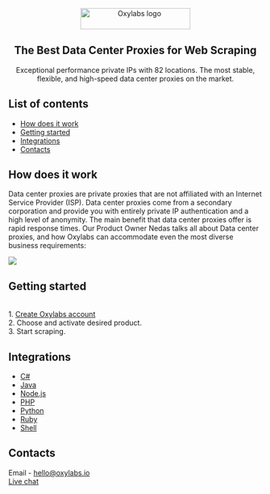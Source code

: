 <p align="center">
    <a href="https://oxylabs.io/"><img src="https://oxylabs.io/build/assets/images/Logo.e7281886e69d264f38d2a38c9f276d0a.svg" alt="Oxylabs logo" width="218" height="42"></a>
  </a>
</p>

<h2 align="center">
  The Best Data Center Proxies for Web Scraping
</h2>

<p align="center">
Exceptional performance private IPs with 82 locations. The most stable, flexible, and high-speed data center proxies on the market.
  
</p>

## List of contents

- [How does it work](#how-does-it-work)
- [Getting started](#getting-started)
- [Integrations](#integrations)
- [Contacts](#contacts)

## How does it work

Data center proxies are private proxies that are not affiliated with an Internet Service Provider (ISP). Data center proxies come from a secondary corporation and provide you with entirely private IP authentication and a high level of anonymity. The main benefit that data center proxies offer is rapid response times. 
Our Product Owner Nedas talks all about Data center proxies, and how Oxylabs can accommodate even the most diverse business requirements:
  
  <a href="https://oxylabs.io/products/datacenter-proxies"><img src="https://mcusercontent.com/7dd282e07b7cc1ee95789dcae/video_thumbnails_new/ef291f9b07ce350fe732d1d8ee64f23c.png" align="middle" border="0" /></a>
  
## Getting started
<br> 1. [Create Oxylabs account](https://oxylabs.io)
<br> 2. Choose and activate desired product.
<br> 3. Start scraping.


## Integrations

- [C#](https://github.com/oxylabs/product-integrations/tree/master/data_center_proxies/CSharp)
- [Java](https://github.com/oxylabs/product-integrations/tree/master/data_center_proxies/Java)
- [Node.js](https://github.com/oxylabs/product-integrations/tree/master/data_center_proxies/Nodejs)
- [PHP](https://github.com/oxylabs/product-integrations/tree/master/data_center_proxies/PHP)
- [Python](https://github.com/oxylabs/product-integrations/tree/master/data_center_proxies/Python)
- [Ruby](https://github.com/oxylabs/product-integrations/tree/master/data_center_proxies/Ruby)
- [Shell](https://github.com/oxylabs/product-integrations/tree/master/data_center_proxies/Shell)



## Contacts
Email - hello@oxylabs.io
<br><a href="https://oxylabs.drift.click/oxybot">Live chat</a>
